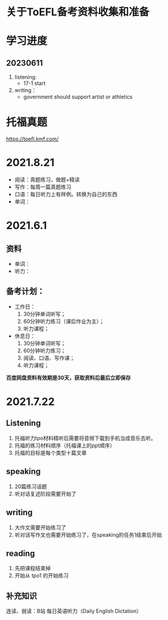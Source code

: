 # 关于ToEFL备考资料收集和准备

# 学习进度
## 20230611
1. listening:
    + 17-1 start
2. writing：
    + government should support artist or athletics

# 托福真题
https://toefl.kmf.com/

# 2021.8.21
+ 阅读：真题练习，做题+精读
+ 写作：每周一篇真题练习
+ 口语：每日听力上有样例。转换为自己的东西
+ 单词：

# 2021.6.1
## 资料
+ 单词：
+ 听力：

## 备考计划：
+ 工作日：
    1. 30分钟单词听写；
    2. 60分钟听力练习（课后作业为主）；
    3. 听力课程；
+ 休息日：
    1. 30分钟单词听写；
    2. 60分钟听力练习；
    3. 阅读、口语、写作课；
    4. 听力课程；


**百度网盘资料有效期是30天，获取资料后最后立即保存**

# 2021.7.22
## Listening
1. 托福听力tpo材料精听后需要将音频下载到手机当成音乐去听。
2. 托福的练习材料顺序（托福课上的ppt顺序）
3. 托福的目标是每个类型十篇文章

## speaking
1. 20篇练习话题
2. 听对话复述阶段需要开始了

## writing
1. 大作文需要开始练习了
2. 听对话写作文也需要开始练习了，在speaking的任务1结束后开始

## reading
1. 先把课程结束掉
2. 开始从 tpo1 的开始练习

## 补充知识
连读、弱读：B站 每日英语听力（Daily English Dictation）